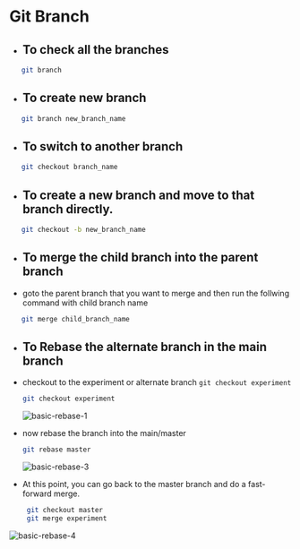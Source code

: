 
# Git Branch
- ## To check all the branches
```bash
   git branch

```
- ## To create new branch
```bash
   git branch new_branch_name

```
- ## To switch to another branch
```bash
   git checkout branch_name

```
- ## To create a new branch and move to that branch directly.
```bash
   git checkout -b new_branch_name

```
- ## To merge the child branch into the parent branch
-  goto the parent branch that you want to merge and then run the follwing command with child branch name
```bash
   git merge child_branch_name
```


- ## To Rebase the alternate branch in the main branch
-  checkout to the experiment or alternate branch `git checkout experiment` 
   ```bash
   git checkout experiment
   ```

   ![basic-rebase-1](https://user-images.githubusercontent.com/82926209/151645967-4523d3f0-6e44-4602-8aba-b915b25368d6.png)
   
   
 - now rebase the branch into the main/master
   ```bash
   git rebase master

   ```
   ![basic-rebase-3](https://user-images.githubusercontent.com/82926209/151646102-a5dc9c15-df67-4c2d-9b6d-a6febe98869c.png)
- At this point, you can go back to the master branch and do a fast-forward merge.

   ```bash
    git checkout master
    git merge experiment
   ```
![basic-rebase-4](https://user-images.githubusercontent.com/82926209/151646131-55b53aa2-f76e-4871-8162-355a16b7e4a4.png)

